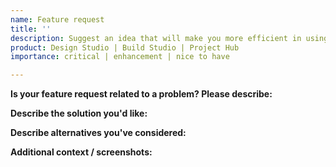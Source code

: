 ```yaml
---
name: Feature request
title: ''
description: Suggest an idea that will make you more efficient in using the platform
product: Design Studio | Build Studio | Project Hub
importance: critical | enhancement | nice to have

---
```


**Is your feature request related to a problem? Please describe:**
<!-- A clear and concise description of what the problem is. Ex. I'm always frustrated when [...] -->

**Describe the solution you'd like:**
<!-- A clear and concise description of what you want to happen. -->

**Describe alternatives you've considered:**
<!-- A clear and concise description of any alternative solutions or features you've considered. -->

**Additional context / screenshots:**
<!-- Add any other context or screenshots about the feature request here. -->
